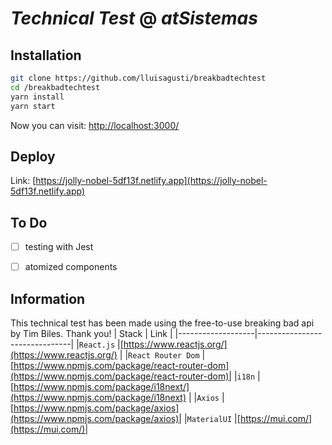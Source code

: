 # _Technical Test_ @ _atSistemas_

## Installation

```bash
git clone https://github.com/lluisagusti/breakbadtechtest
cd /breakbadtechtest
yarn install
yarn start
```

Now you can visit: [http://localhost:3000/](http://localhost:3000/)

## Deploy

Link: [https://jolly-nobel-5df13f.netlify.app](https://jolly-nobel-5df13f.netlify.app)


## To Do

* [ ] testing with Jest 
* [ ] atomized components 


## Information

This technical test has been made using the free-to-use breaking bad api by Tim Biles. Thank you!
| Stack             | Link                          |
|-------------------|-------------------------------|
|`React.js`         |[https://www.reactjs.org/](https://www.reactjs.org/) |
|`React Router Dom` |[https://www.npmjs.com/package/react-router-dom](https://www.npmjs.com/package/react-router-dom)|
|`i18n`             | [https://www.npmjs.com/package/i18next/](https://www.npmjs.com/package/i18next) |
|`Axios`            |[https://www.npmjs.com/package/axios](https://www.npmjs.com/package/axios)|
|`MaterialUI`       |[https://mui.com/](https://mui.com/)|

